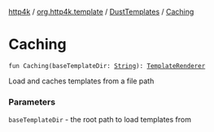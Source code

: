 [http4k](../../index.md) / [org.http4k.template](../index.md) / [DustTemplates](index.md) / [Caching](./-caching.md)

# Caching

`fun Caching(baseTemplateDir: `[`String`](https://kotlinlang.org/api/latest/jvm/stdlib/kotlin/-string/index.html)`): `[`TemplateRenderer`](../-template-renderer.md)

Load and caches templates from a file path

### Parameters

`baseTemplateDir` - the root path to load templates from